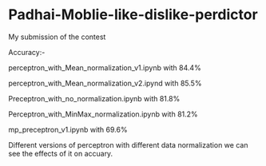 # Padhai-Moblie-like-dislike-perdictor
My submission of the contest

Accuracy:-

perceptron_with_Mean_normalization_v1.ipynb with 84.4%

perceptron_with_Mean_normalization_v2.ipynd with 85.5%

Preceptron_with_no_normalization.ipynb with 81.8%

Perceptron_with_MinMax_normalization.ipynb with 81.2%

mp_preceptron_v1.ipynb with 69.6%

Different versions of perceptron with different data normalization we can see the effects of it 
on accuary.
